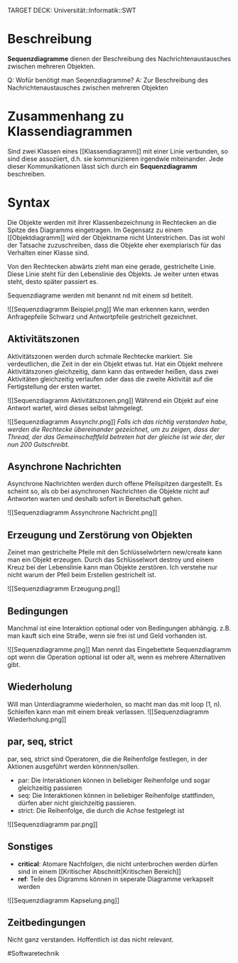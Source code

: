 TARGET DECK: Universität::Informatik::SWT

# Beschreibung
**Sequenzdiagramme** dienen der Beschreibung des Nachrichtenaustausches zwischen mehreren Objekten.

Q: Wofür benötigt man Seqenzdiagramme?
A: Zur Beschreibung des Nachrichtenaustausches zwischen mehreren Objekten
<!--ID: 1642761437289-->


# Zusammenhang zu Klassendiagrammen
Sind zwei Klassen eines [[Klassendiagramm]] mit einer Linie verbunden, so sind diese assoziiert, d.h. sie kommunizieren irgendwie miteinander. Jede dieser Kommunikationen lässt sich durch ein **Sequenzdiagramm** beschreiben.

# Syntax
Die Objekte werden mit ihrer Klassenbezeichnung in Rechtecken an die Spitze des Diagramms eingetragen. Im Gegensatz zu einem [[Objektdiagramm]] wird der Objektname nicht Unterstrichen.
Das ist wohl der Tatsache zuzuschreiben, dass die Objekte eher exemplarisch für das Verhalten einer Klasse sind.

Von den Rechtecken abwärts zieht man eine gerade, gestrichelte Linie. Diese Linie steht für den Lebenslinie des Objekts. Je weiter unten etwas steht, desto später passiert es.

Sequenzdiagrame werden mit benannt nd mit einem sd betitelt.

![[Sequenzdiagramm Beispiel.png]] 
Wie man erkennen kann, werden Anfragepfeile Schwarz und Antwortpfeile gestrichelt gezeichnet.

## Aktivitätszonen
Aktivitätszonen werden durch schmale Rechtecke markiert. Sie verdeutlichen, die Zeit in der ein Objekt etwas tut.
Hat ein Objekt mehrere Aktivitätszonen gleichzeitig, dann kann das entweder heißen, dass zwei Aktivitäten gleichzeitig verlaufen oder dass die zweite Aktivität auf die Fertigstellung der ersten wartet.

![[Sequenzdiagramm Aktivitätszonen.png]]
Während ein Objekt auf eine Antwort wartet, wird dieses selbst lahmgelegt.

![[Sequenzdiagramm Assynchr.png]]
*Falls ich das richtig verstanden habe, werden die Rechtecke übereinander gezeichnet, um zu zeigen, dass der Thread, der das Gemeinschaftfeld betreten hat der gleiche ist wie der, der nun 200 Gutschreibt.*

## Asynchrone Nachrichten
Asynchrone Nachrichten werden durch offene Pfeilspitzen dargestellt.
Es scheint so, als ob bei asynchronen Nachrichten die Objekte nicht auf Antworten warten und deshalb sofort in Bereitschaft gehen.

![[Sequenzdiagramm Assynchrone Nachricht.png]]

## Erzeugung und Zerstörung von Objekten
Zeinet man gestrichelte Pfeile mit den Schlüsselwörtern new/create kann man ein Objekt erzeugen.
Durch das Schlüsselwort destroy und einem Kreuz bei der Lebenslinie kann man Objekte zerstören. Ich verstehe nur nicht warum der Pfeil beim Erstellen gestrichelt ist.

![[Sequenzdiagramm Erzeugung.png]]

## Bedingungen
Manchmal ist eine Interaktion optional oder von Bedingungen abhängig.
z.B. man kauft sich eine Straße, wenn sie frei ist und Geld vorhanden ist.

![[Sequenzdiagramme.png]]
Man nennt das Eingebettete Sequenzdiagramm opt wenn die Operation optional ist oder alt, wenn es mehrere Alternativen gibt.

## Wiederholung
Will man Unterdiagramme wiederholen, so macht man das mit loop (1, n).
Schleifen kann man mit einem break verlassen.
![[Sequenzdiagramm Wiederholung.png]]

## par, seq, strict
par, seq, strict sind Operatoren, die die Reihenfolge festlegen, in der Aktionen ausgeführt werden könnnen/sollen.
- par: Die Interaktionen können in beliebiger Reihenfolge und sogar gleichzeitig passieren
- seq: Die Interaktionen können in beliebiger Reihenfolge stattfinden, dürfen aber nicht gleichzeitig passieren.
- strict: Die Reihenfolge, die durch die Achse festgelegt ist

![[Sequenzdiagramm par.png]]

## Sonstiges
- **critical**: Atomare Nachfolgen, die nicht unterbrochen werden dürfen sind in einem [[Kritischer Abschnitt|Kritischen Bereich]] 
- **ref**: Teile des Digramms können in seperate Diagramme verkapselt werden

![[Sequenzdiagramm Kapselung.png]]

## Zeitbedingungen
Nicht ganz verstanden. Hoffentlich ist das nicht relevant.






#Softwaretechnik 


